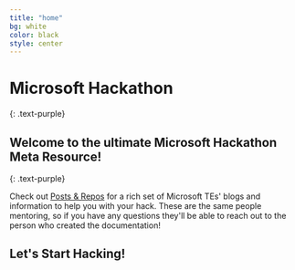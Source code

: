 ```yaml
---
title: "home"
bg: white
color: black
style: center
---
```


# Microsoft Hackathon 
{: .text-purple}

<span class="fa-stack subtlecircle" style="font-size:100px; background:rgba(255,166,0,0.1)">
  <i class="fa fa-circle fa-stack-2x text-white"></i>
  <i class="fa fa-bicycle fa-stack-1x text-orange"></i>
</span>

## Welcome to the ultimate Microsoft Hackathon Meta Resource!
{: .text-purple}

Check out [Posts & Repos](#all-posts) for a rich set of Microsoft TEs' blogs and information to help you with your hack. These are the same people mentoring, so if you have any questions they'll be able to reach out to the person who created the documentation!

## Let's Start Hacking!
